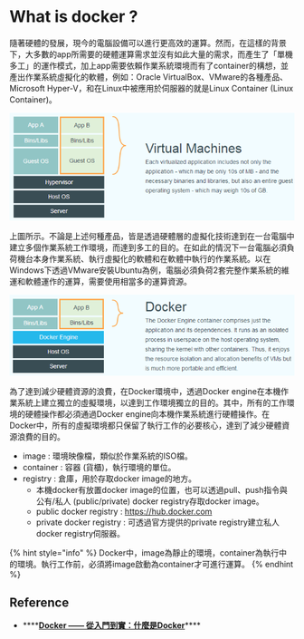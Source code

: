 # What is docker ?

隨著硬體的發展，現今的電腦設備可以進行更高效的運算。然而，在這樣的背景下，大多數的app所需要的硬體運算需求並沒有如此大量的需求，而產生了「單機多工」的運作模式，加上app需要依賴作業系統環境而有了container的構想，並產出作業系統虛擬化的軟體，例如：Oracle VirtualBox、VMware的各種產品、Microsoft Hyper-V，和在Linux中被應用於伺服器的就是Linux Container \(Linux Container\)。

![&#x5716;&#x7247;&#x4F86;&#x6E90;&#xFF1A;Docker &#x2014;&#x2014; &#x5F9E;&#x5165;&#x9580;&#x5230;&#x5BE6;&#x8E10;](../.gitbook/assets/image.png)

上圖所示。不論是上述何種產品，皆是透過硬體層的虛擬化技術達到在一台電腦中建立多個作業系統工作環境，而達到多工的目的。在如此的情況下一台電腦必須負荷機台本身作業系統、執行虛擬化的軟體和在軟體中執行的作業系統。以在Windows下透過VMware安裝Ubuntu為例，電腦必須負荷2套完整作業系統的維運和軟體運作的運算，需要使用相當多的運算資源。

![&#x5716;&#x7247;&#x4F86;&#x6E90;&#xFF1A;Docker &#x2014;&#x2014; &#x5F9E;&#x5165;&#x9580;&#x5230;&#x5BE6;&#x8E10;](../.gitbook/assets/image%20%281%29.png)

為了達到減少硬體資源的浪費，在Docker環境中，透過Docker engine在本機作業系統上建立獨立的虛擬環境，以達到工作環境獨立的目的。其中，所有的工作環境的硬體操作都必須通過Docker engine向本機作業系統進行硬體操作。在Docker中，所有的虛擬環境都只保留了執行工作的必要核心，達到了減少硬體資源浪費的目的。

* image : 環境映像檔，類似於作業系統的ISO檔。
* container : 容器 \(貨櫃\)，執行環境的單位。
* registry : 倉庫，用於存取docker image的地方。
  * 本機docker有放置docker image的位置，也可以透過pull、push指令與公有/私人 \(public/private\) docker registry存取docker image。
  * public docker registry : https://hub.docker.com
  * private docker registry : 可透過官方提供的private registry建立私人docker registry伺服器。

{% hint style="info" %}
Docker中，image為靜止的環境，container為執行中的環境。執行工作前，必須將image啟動為container才可進行運算。
{% endhint %}

## Reference

* \*\*\*\*[**Docker —— 從入門到實：什麼是Docker**](https://philipzheng.gitbooks.io/docker_practice/content/introduction/what.html)\*\*\*\*



